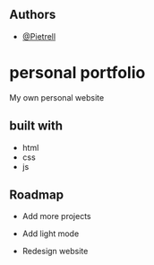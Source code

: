 
## Authors

- [@Pietrell](https://github.com/PiotrPlotast/)


# personal portfolio

My own personal website


## built with

- html 
- css
- js
## Roadmap

- Add more projects

- Add light mode

- Redesign website

